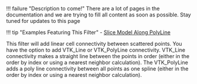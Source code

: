 !!! failure "Description to come!"
    There are a lot of pages in the documentation and we are trying to fill all content as soon as possible. Stay tuned for updates to this page

!!! tip "Examples Featuring This Filter"
    - [Slice Model Along PolyLine](../../Examples/Slice-Model-Along-PolyLine.md)

<!--- TODO --->

This filter will add linear cell connectivity between scattered points. You have the option to add VTK_Line or VTK_PolyLine connectivity. VTK_Line connectivity makes a straight line between the points in order (either in the order by index or using a nearest neighbor calculation). The VTK_PolyLine adds a poly line connectivity between all points as one spline (either in the order by index or using a nearest neighbor calculation).
